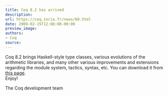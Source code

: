 ```yaml
---
title: Coq 8.2 has arrived
description:
url: https://coq.inria.fr/news/68.html
date: 2009-02-15T12:08:00-00:00
preview_image:
authors:
- Coq
source:
---
```



<p>Coq 8.2 brings Haskell-style type classes, various evolutions of the arithmetic libraries, and many other various improvements and extensions regarding the module system, tactics, syntax, etc. You can download it from <a href="https://coq.inria.fr/download">this page</a>.<br/>
Enjoy!</p>
<p>The Coq development team</p>

 
